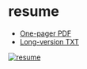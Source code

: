 # resume
- [One-pager PDF](https://raw.githubusercontent.com/oberljn/resume/5c974ba7b02209a08b5aefac625853c51e66a11f/resume.pdf)
- [Long-version TXT](https://raw.githubusercontent.com/oberljn/resume/master/full-resume.yml.txt)

[![resume](https://raw.githubusercontent.com/oberljn/resume/master/resume-screenshot.png)](https://raw.githubusercontent.com/oberljn/resume/5c974ba7b02209a08b5aefac625853c51e66a11f/resume.pdf)

